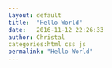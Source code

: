```yaml
---
layout: default                  
title:  "Hello World" 
date:   2016-11-12 22:26:33
author: Christal
categories:html css js
permalink: "Hello World" 
---
```

